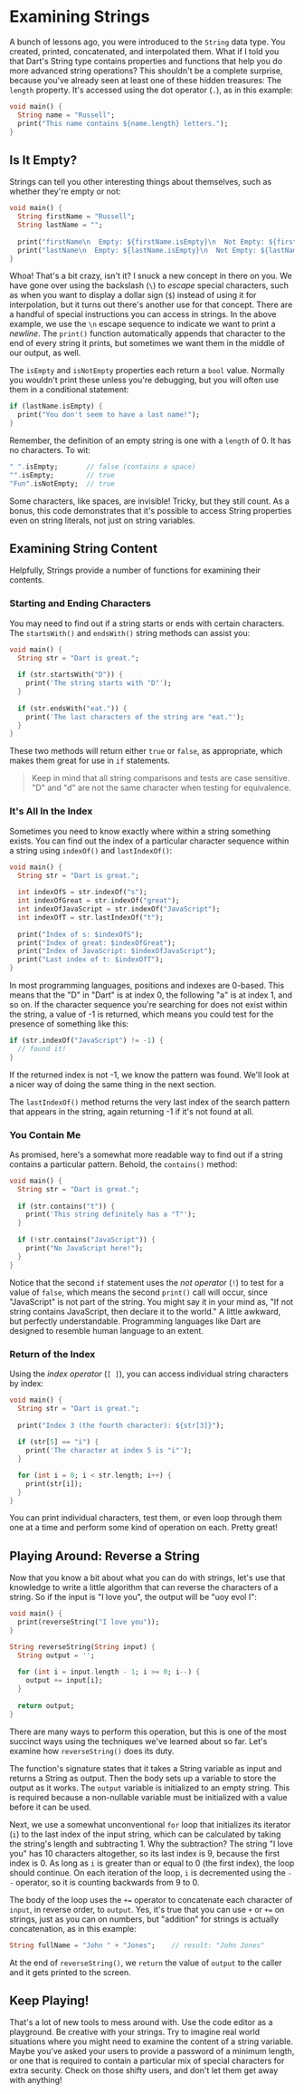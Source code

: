 # Examining Strings

A bunch of lessons ago, you were introduced to the `String` data type. You created, printed, concatenated, and interpolated them. What if I told you that Dart's String type contains properties and functions that help you do more advanced string operations? This shouldn't be a complete surprise, because you've already seen at least one of these hidden treasures: The `length` property. It's accessed using the dot operator (`.`), as in this example:

```dart
void main() {
  String name = "Russell";
  print("This name contains ${name.length} letters.");
}
```

## Is It Empty?

Strings can tell you other interesting things about themselves, such as whether they're empty or not:

```dart
void main() {
  String firstName = "Russell";
  String lastName = "";
  
  print("firstName\n  Empty: ${firstName.isEmpty}\n  Not Empty: ${firstName.isNotEmpty}");
  print("lastName\n  Empty: ${lastName.isEmpty}\n  Not Empty: ${lastName.isNotEmpty}");
}
```

Whoa! That's a bit crazy, isn't it? I snuck a new concept in there on you. We have gone over using the backslash (`\`) to *escape* special characters, such as when you want to display a dollar sign (`$`) instead of using it for interpolation, but it turns out there's another use for that concept. There are a handful of special instructions you can access in strings. In the above example, we use the `\n` escape sequence to indicate we want to print a *newline*. The `print()` function automatically appends that character to the end of every string it prints, but sometimes we want them in the middle of our output, as well.

The `isEmpty` and `isNotEmpty` properties each return a `bool` value. Normally you wouldn't print these unless you're debugging, but you will often use them in a conditional statement:

```dart
if (lastName.isEmpty) {
  print("You don't seem to have a last name!");
}
```

Remember, the definition of an empty string is one with a `length` of 0. It has no characters. To wit:

```dart
" ".isEmpty;       // false (contains a space)
"".isEmpty;        // true
"Fun".isNotEmpty;  // true
```

Some characters, like spaces, are invisible! Tricky, but they still count. As a bonus, this code demonstrates that it's possible to access String properties even on string literals, not just on string variables.

## Examining String Content

Helpfully, Strings provide a number of functions for examining their contents.

### Starting and Ending Characters

You may need to find out if a string starts or ends with certain characters. The `startsWith()` and `endsWith()` string methods can assist you:

```dart
void main() {
  String str = "Dart is great.";
    
  if (str.startsWith("D")) {
    print('The string starts with "D"');
  }
    
  if (str.endsWith("eat.")) {
    print('The last characters of the string are "eat."');
  }
}
```

These two methods will return either `true` or `false`, as appropriate, which makes them great for use in `if` statements.

> Keep in mind that all string comparisons and tests are case sensitive. "D" and "d" are not the same character when testing for equivalence. 

### It's All In the Index

Sometimes you need to know exactly where within a string something exists. You can find out the index of a particular character sequence within a string using `indexOf()` and `lastIndexOf()`:

```dart
void main() {
  String str = "Dart is great.";
    
  int indexOfS = str.indexOf("s");
  int indexOfGreat = str.indexOf("great");
  int indexOfJavaScript = str.indexOf("JavaScript");
  int indexOfT = str.lastIndexOf("t");
  
  print("Index of s: $indexOfS");
  print("Index of great: $indexOfGreat");
  print("Index of JavaScript: $indexOfJavaScript");
  print("Last index of t: $indexOfT");
}
```

In most programming languages, positions and indexes are 0-based. This means that the "D" in "Dart" is at index 0, the following "a" is at index 1, and so on. If the character sequence you're searching for does not exist within the string, a value of -1 is returned, which means you could test for the presence of something like this:

```dart
if (str.indexOf("JavaScript") != -1) {
  // found it!
}
```

If the returned index is not -1, we know the pattern was found. We'll look at a nicer way of doing the same thing in the next section.

The `lastIndexOf()` method returns the very last index of the search pattern that appears in the string, again returning -1 if it's not found at all.

### You Contain Me

As promised, here's a somewhat more readable way to find out if a string contains a particular pattern. Behold, the `contains()` method:

```dart
void main() {
  String str = "Dart is great.";
    
  if (str.contains("t")) {
    print('This string definitely has a "T"');
  }
  
  if (!str.contains("JavaScript")) {
    print("No JavaScript here!");
  }
}
```

Notice that the second `if` statement uses the *not operator* (`!`) to test for a value of `false`, which means the second `print()` call will occur, since "JavaScript" is not part of the string. You might say it in your mind as, "If not string contains JavaScript, then declare it to the world." A little awkward, but perfectly understandable. Programming languages like Dart are designed to resemble human language to an extent.

### Return of the Index

Using the *index operator* (`[ ]`), you can access individual string characters by index:

```dart
void main() {
  String str = "Dart is great.";
  
  print("Index 3 (the fourth character): ${str[3]}");
    
  if (str[5] == "i") {
    print('The character at index 5 is "i"');
  }

  for (int i = 0; i < str.length; i++) {
    print(str[i]);
  }
}
```

You can print individual characters, test them, or even loop through them one at a time and perform some kind of operation on each. Pretty great!

## Playing Around: Reverse a String

Now that you know a bit about what you can do with strings, let's use that knowledge to write a little algorithm that can reverse the characters of a string. So if the input is "I love you", the output will be "uoy evol I":

```dart
void main() {
  print(reverseString("I love you"));
}

String reverseString(String input) {
  String output = '';
  
  for (int i = input.length - 1; i >= 0; i--) {
    output += input[i];
  }
  
  return output;
}
```

There are many ways to perform this operation, but this is one of the most succinct ways using the techniques we've learned about so far. Let's examine how `reverseString()` does its duty.

The function's signature states that it takes a String variable as input and returns a String as output. Then the body sets up a variable to store the output as it works. The `output` variable is initialized to an empty string. This is required because a non-nullable variable must be initialized with a value before it can be used.

Next, we use a somewhat unconventional `for` loop that initializes its iterator (`i`) to the last index of the input string, which can be calculated by taking the string's length and subtracting 1. Why the subtraction? The string "I love you" has 10 characters altogether, so its last index is 9, because the first index is 0. As long as `i` is greater than or equal to 0 (the first index), the loop should continue. On each iteration of the loop, `i` is decremented using the `--` operator, so it is counting backwards from 9 to 0.

The body of the loop uses the `+=` operator to concatenate each character of `input`, in reverse order, to `output`. Yes, it's true that you can use `+` or `+=` on strings, just as you can on numbers, but "addition" for strings is actually concatenation, as in this example:

```dart
String fullName = "John " + "Jones";    // result: "John Jones"
```

At the end of `reverseString()`, we `return` the value of `output` to the caller and it gets printed to the screen.

## Keep Playing!

That's a lot of new tools to mess around with. Use the code editor as a playground. Be creative with your strings. Try to imagine real world situations where you might need to examine the content of a string variable. Maybe you've asked your users to provide a password of a minimum length, or one that is required to contain a particular mix of special characters for extra security. Check on those shifty users, and don't let them get away with anything!
